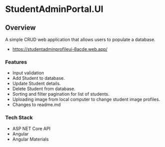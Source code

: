 # StudentAdminPortal.UI

## Overview
A simple CRUD web application that allows users to populate a database.
- https://studentadminprofileui-8acde.web.app/

### Features
- Input validation
- Add Student to database.
- Update Student details.
- Delete Student from database.
- Sorting and filter pagination for list of students.
- Uploading image from local computer to change student image profiles.
- Changes to readme.md

### Tech Stack
- ASP NET Core API
- Angular
- Angular Materials
